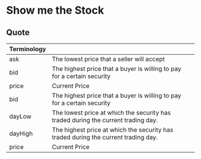 # Show me the Stock

## Quote

| Terminology |                                                                                    |   |
|-------------|------------------------------------------------------------------------------------|---|
| ask         | The lowest price that a seller will accept                                         |   |
| bid         | The highest price that a buyer is willing to pay for a certain security            |   |
| price       | Current Price                                                                      |   |
| bid         | The highest price that a buyer is willing to pay for a certain security            |   |
| dayLow      | The lowest price at which the security has traded during the current trading day.  |   |
| dayHigh     | The highest price at which the security has traded during the current trading day. |   |
| price       | Current Price                                                                      |   |

